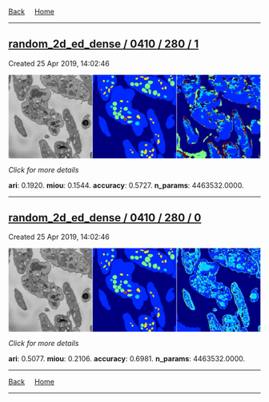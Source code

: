 
[Back](..)&nbsp;&nbsp;&nbsp;&nbsp;&nbsp;[Home](https://leapmanlab.github.io/snapshots)

---

<div class="summary"><a href="1"><h2>random_2d_ed_dense / 0410 / 280 / 1</h2></a><p>Created 25 Apr 2019, 14:02:46
</p><a href="1"><img src="1/media/summary.png" align="center"></a><p>
<i>Click for more details</i>
</p></div>

**ari**: 0.1920. **miou**: 0.1544. **accuracy**: 0.5727. **n_params**: 4463532.0000. 

---

<div class="summary"><a href="0"><h2>random_2d_ed_dense / 0410 / 280 / 0</h2></a><p>Created 25 Apr 2019, 14:02:46
</p><a href="0"><img src="0/media/summary.png" align="center"></a><p>
<i>Click for more details</i>
</p></div>

**ari**: 0.5077. **miou**: 0.2106. **accuracy**: 0.6981. **n_params**: 4463532.0000. 

---

[Back](..)&nbsp;&nbsp;&nbsp;&nbsp;&nbsp;[Home](https://leapmanlab.github.io/snapshots)

---